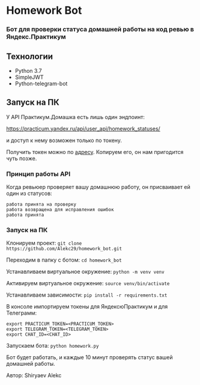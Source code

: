 # Homework Bot

### Бот для проверки статуса домашней работы на код ревью в Яндекс.Практикум

## Технологии

- Python 3.7
- SimpleJWT
- Python-telegram-bot

## Запуск на ПК

У API Практикум.Домашка есть лишь один эндпоинт:

<https://practicum.yandex.ru/api/user_api/homework_statuses/>

и доступ к нему возможен только по токену.

Получить токен можно по [адресу](https://oauth.yandex.ru/authorize?response_type=token&client_id=1d0b9dd4d652455a9eb710d450ff456a). Копируем его, он нам пригодится чуть позже.

### Принцип работы API

Когда ревьюер проверяет вашу домашнюю работу, он присваивает ей один из статусов:

    работа принята на проверку
    работа возвращена для исправления ошибок
    работа принята

### Запуск на ПК

Клонируем проект:
``` git clone https://github.com/Alekc29/homework_bot.git ```

Переходим в папку с ботом:
``` cd homework_bot ```

Устанавливаем виртуальное окружение:
``` python -m venv venv ```

Активируем виртуальное окружение:
``` source venv/bin/activate ```

Устанавливаем зависимости:
``` pip install -r requirements.txt ```

В консоле импортируем токены для ЯндексюПрактикум и для Телеграмм:

```
export PRACTICUM_TOKEN=<PRACTICUM_TOKEN>
export TELEGRAM_TOKEN=<TELEGRAM_TOKEN>
export CHAT_ID=<CHAT_ID> 
```

 Запускаем бота:
``` python homework.py ```

Бот будет работать, и каждые 10 минут проверять статус вашей домашней работы.

Автор: Shiryaev Alekc
